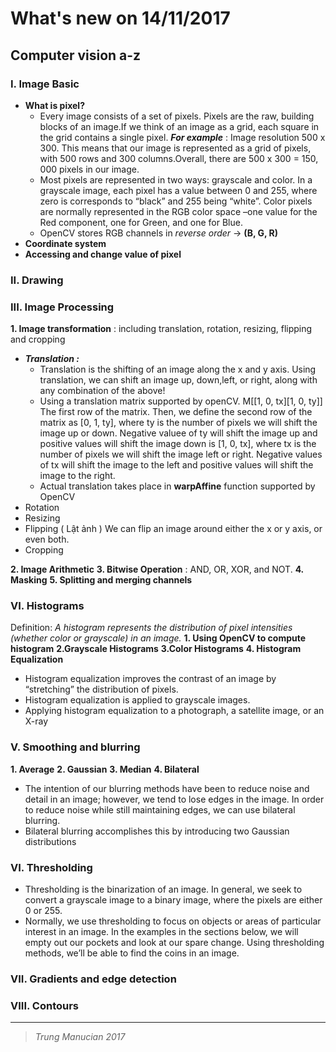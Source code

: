 # What's new on 14/11/2017
## **Computer vision a-z**
### I. Image Basic 
  - **What is pixel?** 
    * Every image consists of a set of pixels. Pixels are the raw, building blocks of an image.If we think of an image as a grid, each square in the grid contains a single pixel.
    **_For example_** : Image resolution 500 x 300. This means that our image is         represented as a grid of pixels, with 500 rows and 300 columns.Overall, there are 500 x 300 = 150, 000 pixels in our image.
    * Most pixels are represented in two ways: grayscale and color. In a grayscale image, each pixel has a value between 0 and 255, where zero is corresponds to “black” and 255 being “white”. Color pixels are normally represented in the RGB color space –one value for the Red component, one for Green, and one for Blue.
    * OpenCV stores RGB channels in _reverse order_ -> **(B, G, R)**
 - **Coordinate system**
 - **Accessing and change value of pixel**

### II. Drawing
### III. Image Processing
**1. Image transformation** : including translation, rotation, resizing, flipping and cropping
- **_Translation :_** 
    * Translation is the shifting of an image along the x and y axis. Using translation, we can shift an image up, down,left, or right, along with any combination of the above!
    * Using a translation matrix supported by openCV. M[[1, 0, tx][1, 0, ty]] The first row of the matrix. Then, we define the second row of the matrix as [0, 1, ty], where ty is the number of pixels we will shift the image up or down. Negative valuee of ty will shift the image up and positive values will shift the image down is [1, 0, tx], where tx is the number of pixels we will shift the image left or right. Negative values of tx will shift the image to the left and positive values will shift the image to the right.
    * Actual translation takes place in **warpAffine** function supported by OpenCV
- Rotation
- Resizing 
- Flipping ( Lật ảnh )
    We can flip an image around either the x or y axis, or even both.
- Cropping
 

**2. Image Arithmetic**
**3. Bitwise Operation** : AND, OR, XOR, and NOT.
**4. Masking**
**5. Splitting and merging channels**
### VI. Histograms
Definition: _A histogram represents the distribution of pixel intensities (whether color or grayscale) in an image._
**1. Using OpenCV to compute histogram**
**2.Grayscale Histograms**
**3.Color Histograms**
**4. Histogram Equalization**
* Histogram equalization improves the contrast of an image
by “stretching” the distribution of pixels.
* Histogram equalization is applied to grayscale
images.
* Applying histogram equalization to a photograph, a satellite image, or an X-ray

### V. Smoothing and blurring
**1. Average**
**2. Gaussian**
**3. Median**
**4. Bilateral**
* The intention of our blurring methods have been to reduce noise and detail in an image; however, we tend to lose edges in the image. In order to reduce noise while still maintaining edges, we can use bilateral blurring.
* Bilateral blurring accomplishes this by introducing two Gaussian distributions

### VI. Thresholding
* Thresholding is the binarization of an image. In general, we seek to convert a grayscale image to a binary image, where the pixels are either 0 or 255.
* Normally, we use thresholding to focus on objects or areas of particular interest in an image. In the examples in the sections below, we will empty out our pockets and look at our spare change. Using thresholding methods, we’ll be able to find the coins in an image.

### VII. Gradients and edge detection
### VIII. Contours

---
>_Trung Manucian 2017_
